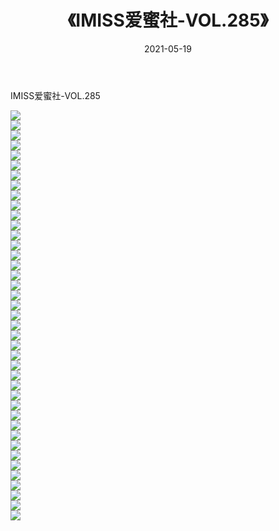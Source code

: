 ﻿---
layout: post
title:  《IMISS爱蜜社-VOL.285》
date:   2021-05-19
img: http://img.660000.xyz/Sharelink/网络美图/2021/IMISS爱蜜社-VOL.285/000.jpg
categories: [美女, 清纯, 唯美]
---

IMISS爱蜜社-VOL.285

  ![](http://img.660000.xyz/Sharelink/网络美图/2021/IMISS爱蜜社-VOL.285/001.jpg) <br> ![](http://img.660000.xyz/Sharelink/网络美图/2021/IMISS爱蜜社-VOL.285/002.jpg) <br> ![](http://img.660000.xyz/Sharelink/网络美图/2021/IMISS爱蜜社-VOL.285/003.jpg) <br> ![](http://img.660000.xyz/Sharelink/网络美图/2021/IMISS爱蜜社-VOL.285/004.jpg) <br> ![](http://img.660000.xyz/Sharelink/网络美图/2021/IMISS爱蜜社-VOL.285/005.jpg) <br> ![](http://img.660000.xyz/Sharelink/网络美图/2021/IMISS爱蜜社-VOL.285/006.jpg) <br> ![](http://img.660000.xyz/Sharelink/网络美图/2021/IMISS爱蜜社-VOL.285/007.jpg) <br> ![](http://img.660000.xyz/Sharelink/网络美图/2021/IMISS爱蜜社-VOL.285/008.jpg) <br> ![](http://img.660000.xyz/Sharelink/网络美图/2021/IMISS爱蜜社-VOL.285/009.jpg) <br> ![](http://img.660000.xyz/Sharelink/网络美图/2021/IMISS爱蜜社-VOL.285/010.jpg) <br> ![](http://img.660000.xyz/Sharelink/网络美图/2021/IMISS爱蜜社-VOL.285/011.jpg) <br> ![](http://img.660000.xyz/Sharelink/网络美图/2021/IMISS爱蜜社-VOL.285/012.jpg) <br> ![](http://img.660000.xyz/Sharelink/网络美图/2021/IMISS爱蜜社-VOL.285/013.jpg) <br> ![](http://img.660000.xyz/Sharelink/网络美图/2021/IMISS爱蜜社-VOL.285/014.jpg) <br> ![](http://img.660000.xyz/Sharelink/网络美图/2021/IMISS爱蜜社-VOL.285/015.jpg) <br> ![](http://img.660000.xyz/Sharelink/网络美图/2021/IMISS爱蜜社-VOL.285/016.jpg) <br> ![](http://img.660000.xyz/Sharelink/网络美图/2021/IMISS爱蜜社-VOL.285/017.jpg) <br> ![](http://img.660000.xyz/Sharelink/网络美图/2021/IMISS爱蜜社-VOL.285/018.jpg) <br> ![](http://img.660000.xyz/Sharelink/网络美图/2021/IMISS爱蜜社-VOL.285/019.jpg) <br> ![](http://img.660000.xyz/Sharelink/网络美图/2021/IMISS爱蜜社-VOL.285/020.jpg) <br> ![](http://img.660000.xyz/Sharelink/网络美图/2021/IMISS爱蜜社-VOL.285/021.jpg) <br> ![](http://img.660000.xyz/Sharelink/网络美图/2021/IMISS爱蜜社-VOL.285/022.jpg) <br> ![](http://img.660000.xyz/Sharelink/网络美图/2021/IMISS爱蜜社-VOL.285/023.jpg) <br> ![](http://img.660000.xyz/Sharelink/网络美图/2021/IMISS爱蜜社-VOL.285/024.jpg) <br> ![](http://img.660000.xyz/Sharelink/网络美图/2021/IMISS爱蜜社-VOL.285/025.jpg) <br> ![](http://img.660000.xyz/Sharelink/网络美图/2021/IMISS爱蜜社-VOL.285/026.jpg) <br> ![](http://img.660000.xyz/Sharelink/网络美图/2021/IMISS爱蜜社-VOL.285/027.jpg) <br> ![](http://img.660000.xyz/Sharelink/网络美图/2021/IMISS爱蜜社-VOL.285/028.jpg) <br> ![](http://img.660000.xyz/Sharelink/网络美图/2021/IMISS爱蜜社-VOL.285/029.jpg) <br> ![](http://img.660000.xyz/Sharelink/网络美图/2021/IMISS爱蜜社-VOL.285/030.jpg) <br> ![](http://img.660000.xyz/Sharelink/网络美图/2021/IMISS爱蜜社-VOL.285/031.jpg) <br> ![](http://img.660000.xyz/Sharelink/网络美图/2021/IMISS爱蜜社-VOL.285/032.jpg) <br> ![](http://img.660000.xyz/Sharelink/网络美图/2021/IMISS爱蜜社-VOL.285/033.jpg) <br> ![](http://img.660000.xyz/Sharelink/网络美图/2021/IMISS爱蜜社-VOL.285/034.jpg) <br> ![](http://img.660000.xyz/Sharelink/网络美图/2021/IMISS爱蜜社-VOL.285/035.jpg) <br> ![](http://img.660000.xyz/Sharelink/网络美图/2021/IMISS爱蜜社-VOL.285/036.jpg) <br> ![](http://img.660000.xyz/Sharelink/网络美图/2021/IMISS爱蜜社-VOL.285/037.jpg) <br> ![](http://img.660000.xyz/Sharelink/网络美图/2021/IMISS爱蜜社-VOL.285/038.jpg) <br> ![](http://img.660000.xyz/Sharelink/网络美图/2021/IMISS爱蜜社-VOL.285/039.jpg) <br> ![](http://img.660000.xyz/Sharelink/网络美图/2021/IMISS爱蜜社-VOL.285/040.jpg) <br> ![](http://img.660000.xyz/Sharelink/网络美图/2021/IMISS爱蜜社-VOL.285/041.jpg) <br>